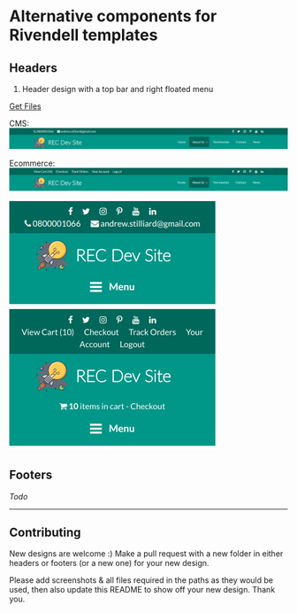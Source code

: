 
# Alternative components for Rivendell templates

## Headers

1. Header design with a top bar and right floated menu

[Get Files](./headers/top-bar-and-right-menu/)

CMS:
![](./headers/top-bar-and-right-menu/screenshots/cms-header-desktop.png)

Ecommerce:
![](./headers/top-bar-and-right-menu/screenshots/ecom-header-desktop.png)

![](./headers/top-bar-and-right-menu/screenshots/cms-header-mobile.png)
![](./headers/top-bar-and-right-menu/screenshots/ecom-header-mobile.png)

## Footers

*Todo*

-----

## Contributing

New designs are welcome :)
Make a pull request with a new folder in either headers or footers (or a new one) for your new design. 

Please add screenshots & all files required in the paths as they would be used, then also update this README to show off your new design. Thank you.
